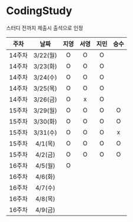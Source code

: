 # CodingStudy

스터디 전까지 제출시 출석으로 인정

|주차|날짜|지영|서영|지민|승수|
|--------|:-------:|:-------:|:-------:|:-------:|:-------:|
|14주차|3/22(월)|O|O|O||
|14주차|3/23(화)|O|O|O||
|14주차|3/24(수)|O|O|O||
|14주차|3/25(목)|O|O|O||
|14주차|3/26(금)|O|x|O||
|15주차|3/29(월)|O|O|O|O|
|15주차|3/30(화)|O|O|O|O|
|15주차|3/31(수)|O|O|O|x|
|15주차|4/1(목)|O|O|O|O|
|15주차|4/2(금)|O|O|O|O|
|16주차|4/5(월)|O||||
|16주차|4/6(화)|||||
|16주차|4/7(수)|||||
|16주차|4/8(목)|||||
|16주차|4/9(금)|||||



